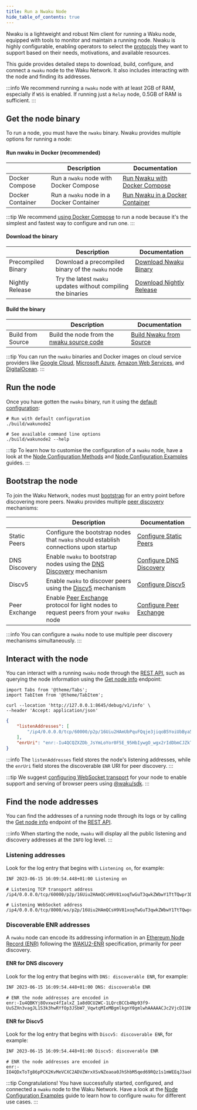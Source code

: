 ```yaml
---
title: Run a Nwaku Node
hide_table_of_contents: true
---
```


Nwaku is a lightweight and robust Nim client for running a Waku node, equipped with tools to monitor and maintain a running node. Nwaku is highly configurable, enabling operators to select the [protocols](/learn/concepts/protocols) they want to support based on their needs, motivations, and available resources.

This guide provides detailed steps to download, build, configure, and connect a `nwaku` node to the Waku Network. It also includes interacting with the node and finding its addresses.

:::info
We recommend running a `nwaku` node with at least 2GB of RAM, especially if `WSS` is enabled. If running just a `Relay` node, 0.5GB of RAM is sufficient.
:::

## Get the node binary

To run a node, you must have the `nwaku` binary. Nwaku provides multiple options for running a node:

#### Run nwaku in Docker (recommended)

| | Description | Documentation |
| - | - | - |
| Docker Compose | Run a `nwaku` node with Docker Compose | [Run Nwaku with Docker Compose](/guides/nwaku/run-docker-compose) |
| Docker Container | Run a `nwaku` node in a Docker Container | [Run Nwaku in a Docker Container](/guides/nwaku/run-docker) |

:::tip
We recommend [using Docker Compose](/guides/nwaku/run-docker-compose) to run a node because it's the simplest and fastest way to configure and run one.
:::

#### Download the binary

| | Description | Documentation |
| - | - | - |
| Precompiled Binary | Download a precompiled binary of the `nwaku` node | [Download Nwaku Binary](https://github.com/waku-org/nwaku/tags) |
| Nightly Release | Try the latest `nwaku` updates without compiling the binaries | [Download Nightly Release](https://github.com/waku-org/nwaku/releases/tag/nightly) |

#### Build the binary

| | Description | Documentation |
| - | - | - |
| Build from Source | Build the node from the [nwaku source code](https://github.com/waku-org/nwaku) | [Build Nwaku from Source](/guides/nwaku/build-source) |

:::tip
You can run the `nwaku` binaries and Docker images on cloud service providers like [Google Cloud](https://cloud.google.com/), [Microsoft Azure](https://azure.microsoft.com/), [Amazon Web Services](https://aws.amazon.com/), and [DigitalOcean](https://www.digitalocean.com/).
:::

## Run the node

Once you have gotten the `nwaku` binary, run it using the [default configuration](/guides/nwaku/config-methods#default-configuration-values):

```shell
# Run with default configuration
./build/wakunode2

# See available command line options
./build/wakunode2 --help
```

:::tip
To learn how to customise the configuration of a `nwaku` node, have a look at the [Node Configuration Methods](/guides/nwaku/config-methods) and [Node Configuration Examples](/guides/nwaku/configure-nwaku) guides.
:::

## Bootstrap the node

To join the Waku Network, nodes must [bootstrap](/learn/glossary#bootstrapping) for an entry point before discovering more peers. Nwaku provides multiple [peer discovery](/learn/concepts/peer-discovery) mechanisms:

| | Description | Documentation |
| - | - | - |
| Static Peers | Configure the bootstrap nodes that `nwaku` should establish connections upon startup | [Configure Static Peers](/guides/nwaku/configure-discovery#configure-static-peers) |
| DNS Discovery | Enable `nwaku` to bootstrap nodes using the [DNS Discovery](/learn/concepts/dns-discovery) mechanism | [Configure DNS Discovery](/guides/nwaku/configure-discovery#configure-dns-discovery) |
| Discv5 | Enable `nwaku` to discover peers using the [Discv5](/learn/concepts/discv5) mechanism | [Configure Discv5](/guides/nwaku/configure-discovery#configure-discv5) |
| Peer Exchange | Enable [Peer Exchange](/learn/concepts/peer-exchange) protocol for light nodes to request peers from your `nwaku` node | [Configure Peer Exchange](/guides/nwaku/configure-discovery#configure-peer-exchange) |

:::info
You can configure a `nwaku` node to use multiple peer discovery mechanisms simultaneously.
:::

## Interact with the node

You can interact with a running  `nwaku` node through the [REST API](https://waku-org.github.io/waku-rest-api/), such as querying the node information using the [Get node info](https://waku-org.github.io/waku-rest-api/#get-/debug/v1/info) endpoint:

```mdx-code-block
import Tabs from '@theme/Tabs';
import TabItem from '@theme/TabItem';
```

<Tabs>
<TabItem value="request" label="Request">

```shell
curl --location 'http://127.0.0.1:8645/debug/v1/info' \
--header 'Accept: application/json'
```

</TabItem>
<TabItem value="response" label="Response">

```json
{
	"listenAddresses": [
    	"/ip4/0.0.0.0/tcp/60000/p2p/16Uiu2HAmUbPquFQqje3jiqoB5YoiUbBya59NB4qqEzeiTNGHeA6w"
  	],
  	"enrUri": "enr:-Iu4QCQZXZDb_JsYmLoYor0F5E_95HbIywgO_wgx2rIdDbmCJZkTzmlCr0wmMzV47lgik_tVwww5mIng90Ris83TisMBgmlkgnY0gmlwhAAAAACJc2VjcDI1NmsxoQPszztG-Ev52ZB7tk0jF8s6Md4KvyY_rhzNZokaaB_ABIN0Y3CC6mCFd2FrdTIB"
}
```

</TabItem>
</Tabs>

:::info
The `listenAddresses` field stores the node's listening addresses, while the `enrUri` field stores the discoverable `ENR` URI for peer discovery.
:::

:::tip
We suggest [configuring WebSocket transport](/guides/nwaku/configure-nwaku#configure-websocket-transport) for your node to enable support and serving of browser peers using [@waku/sdk](/guides/js-waku/).
:::

## Find the node addresses

You can find the addresses of a running node through its logs or by calling the [Get node info](https://waku-org.github.io/waku-rest-api/#get-/debug/v1/info) endpoint of the [REST API](https://waku-org.github.io/waku-rest-api/).

:::info
When starting the node, `nwaku` will display all the public listening and discovery addresses at the `INFO` log level.
:::

### Listening addresses

Look for the log entry that begins with `Listening on`, for example:

```txt title="Nwaku Log Output"
INF 2023-06-15 16:09:54.448+01:00 Listening on                               topics="waku node" tid=1623445 file=waku_node.nim:922 full=[/ip4/0.0.0.0/tcp/60000/p2p/16Uiu2HAmQCsH9V81xoqTwGuT3qwkZWbwY1TtTQwpr3DjHU2TSwMn][/ip4/0.0.0.0/tcp/8000/ws/p2p/16Uiu2HAmQCsH9V81xoqTwGuT3qwkZWbwY1TtTQwpr3DjHU2TSwMn]
```

```shell
# Listening TCP transport address
/ip4/0.0.0.0/tcp/60000/p2p/16Uiu2HAmQCsH9V81xoqTwGuT3qwkZWbwY1TtTQwpr3DjHU2TSwMn

# Listening WebSocket address
/ip4/0.0.0.0/tcp/8000/ws/p2p/16Uiu2HAmQCsH9V81xoqTwGuT3qwkZWbwY1TtTQwpr3DjHU2TSwMn
```

### Discoverable ENR addresses

A `nwaku` node can encode its addressing information in an [Ethereum Node Record (ENR)](https://eips.ethereum.org/EIPS/eip-778) following the [WAKU2-ENR](https://rfc.vac.dev/spec/31/) specification, primarily for peer discovery.

#### ENR for DNS discovery

Look for the log entry that begins with `DNS: discoverable ENR`, for example:

```txt title="Nwaku Log Output"
INF 2023-06-15 16:09:54.448+01:00 DNS: discoverable ENR                      topics="waku node" tid=1623445 file=waku_node.nim:923 enr=enr:-Iu4QBKYj8Ovxwz4fIalxZ_1a8dOCU2WC-1LQrcBCCb4Np93f9-UuSZXn3vagJL1S3k3hwRYfOp3JSbW7_VqwtqMIeMBgmlkgnY0gmlwhAAAAACJc2VjcDI1NmsxoQOrmyV59dAzY4ZKrvrj32VOoZbLby8dCKFnXnqhIdQ0NYN0Y3CC6mCFd2FrdTIB
```

```shell
# ENR the node addresses are encoded in
enr:-Iu4QBKYj8Ovxwz4fIalxZ_1a8dOCU2WC-1LQrcBCCb4Np93f9-UuSZXn3vagJL1S3k3hwRYfOp3JSbW7_VqwtqMIeMBgmlkgnY0gmlwhAAAAACJc2VjcDI1NmsxoQOrmyV59dAzY4ZKrvrj32VOoZbLby8dCKFnXnqhIdQ0NYN0Y3CC6mCFd2FrdTIB
```

#### ENR for Discv5

Look for the log entry that begins with `Discv5: discoverable ENR`, for example:

```txt title="Nwaku Log Output"
INF 2023-06-15 16:09:54.448+01:00 Discv5: discoverable ENR                   topics="waku node" tid=1623445 file=waku_node.nim:924 enr=enr:-IO4QDxToTg86pPCK2KvMeVCXC2ADVZWrxXSvNZeaoa0JhShbM5qed69RQz1s1mWEEqJ3aoklo_7EU9iIBcPMVeKlCQBgmlkgnY0iXNlY3AyNTZrMaEDdBHK1Gx6y_zv5DVw5Qb3DtSOMmVHTZO1WSORrF2loL2DdWRwgiMohXdha3UyAw
```

```shell
# ENR the node addresses are encoded in
enr:-IO4QDxToTg86pPCK2KvMeVCXC2ADVZWrxXSvNZeaoa0JhShbM5qed69RQz1s1mWEEqJ3aoklo_7EU9iIBcPMVeKlCQBgmlkgnY0iXNlY3AyNTZrMaEDdBHK1Gx6y_zv5DVw5Qb3DtSOMmVHTZO1WSORrF2loL2DdWRwgiMohXdha3UyAw
```

:::tip Congratulations!
You have successfully started, configured, and connected a `nwaku` node to the Waku Network. Have a look at the [Node Configuration Examples](/guides/nwaku/configure-nwaku) guide to learn how to configure `nwaku` for different use cases.
:::